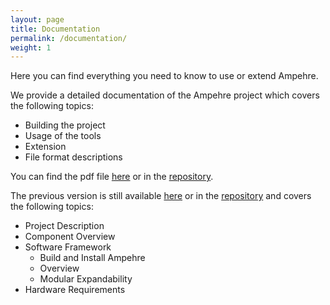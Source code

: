```yaml
---
layout: page
title: Documentation
permalink: /documentation/
weight: 1
---
```


Here you can find everything you need to know to use or extend Ampehre.

We provide a detailed documentation of the Ampehre project which covers the following topics:

  - Building the project
  - Usage of the tools
  - Extension
  - File format descriptions

You can find the pdf file [here]({{site.baseurl}}/assets/ampehre.pdf) or in the [repository](https://github.com/akiml/ampehre/blob/master/docs/ampehre_doc/ampehre.pdf).

The previous version is still available [here]({{site.baseurl}}/assets/het_node_doc_v0_6_1.pdf) or in the [repository](https://github.com/akiml/ampehre/blob/master/docs/het_node_doc/het_node_doc.pdf) and covers the following topics:

  - Project Description
  - Component Overview
  - Software Framework
    - Build and Install Ampehre
    - Overview
    - Modular Expandability
  - Hardware Requirements

